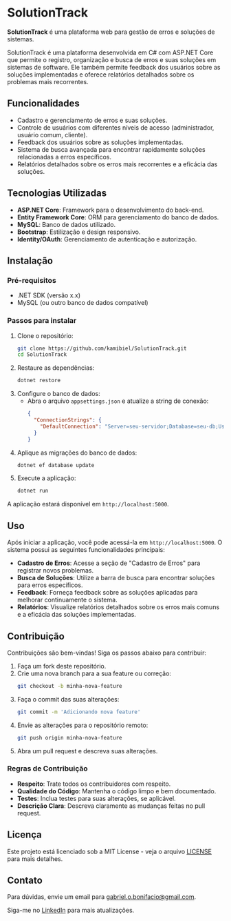 # SolutionTrack

**SolutionTrack** é uma plataforma web para gestão de erros e soluções de sistemas.

SolutionTrack é uma plataforma desenvolvida em C# com ASP.NET Core que permite o registro, organização e busca de erros e suas soluções em sistemas de software. Ele também permite feedback dos usuários sobre as soluções implementadas e oferece relatórios detalhados sobre os problemas mais recorrentes.

<!-- [![Demo](link-para-demo)](link-para-demo) -->

## Funcionalidades
- Cadastro e gerenciamento de erros e suas soluções.
- Controle de usuários com diferentes níveis de acesso (administrador, usuário comum, cliente).
- Feedback dos usuários sobre as soluções implementadas.
- Sistema de busca avançada para encontrar rapidamente soluções relacionadas a erros específicos.
- Relatórios detalhados sobre os erros mais recorrentes e a eficácia das soluções.


## Tecnologias Utilizadas
- **ASP.NET Core**: Framework para o desenvolvimento do back-end.
- **Entity Framework Core**: ORM para gerenciamento do banco de dados.
- **MySQL**: Banco de dados utilizado.
- **Bootstrap**: Estilização e design responsivo.
- **Identity/OAuth**: Gerenciamento de autenticação e autorização.

## Instalação

### Pré-requisitos
- .NET SDK (versão x.x)
- MySQL (ou outro banco de dados compatível)

### Passos para instalar
1. Clone o repositório:
    ```bash
    git clone https://github.com/kamibiel/SolutionTrack.git
    cd SolutionTrack
    ```
2. Restaure as dependências:
    ```bash
    dotnet restore
    ```
3. Configure o banco de dados:
    - Abra o arquivo `appsettings.json` e atualize a string de conexão:
      ```json
      {
        "ConnectionStrings": {
          "DefaultConnection": "Server=seu-servidor;Database=seu-db;User Id=seu-usuario;Password=sua-senha;"
        }
      }
      ```
4. Aplique as migrações do banco de dados:
    ```bash
    dotnet ef database update
    ```
5. Execute a aplicação:
    ```bash
    dotnet run
    ```

A aplicação estará disponível em `http://localhost:5000`.

## Uso

Após iniciar a aplicação, você pode acessá-la em `http://localhost:5000`. O sistema possui as seguintes funcionalidades principais:

- **Cadastro de Erros**: Acesse a seção de "Cadastro de Erros" para registrar novos problemas.
- **Busca de Soluções**: Utilize a barra de busca para encontrar soluções para erros específicos.
- **Feedback**: Forneça feedback sobre as soluções aplicadas para melhorar continuamente o sistema.
- **Relatórios**: Visualize relatórios detalhados sobre os erros mais comuns e a eficácia das soluções implementadas.

## Contribuição

Contribuições são bem-vindas! Siga os passos abaixo para contribuir:

1. Faça um fork deste repositório.
2. Crie uma nova branch para a sua feature ou correção:
    ```bash
    git checkout -b minha-nova-feature
    ```
3. Faça o commit das suas alterações:
    ```bash
    git commit -m 'Adicionando nova feature'
    ```
4. Envie as alterações para o repositório remoto:
    ```bash
    git push origin minha-nova-feature
    ```
5. Abra um pull request e descreva suas alterações.

### Regras de Contribuição
- **Respeito**: Trate todos os contribuidores com respeito.
- **Qualidade do Código**: Mantenha o código limpo e bem documentado.
- **Testes**: Inclua testes para suas alterações, se aplicável.
- **Descrição Clara**: Descreva claramente as mudanças feitas no pull request.

## Licença

Este projeto está licenciado sob a MIT License - veja o arquivo [LICENSE](LICENSE) para mais detalhes.

## Contato

Para dúvidas, envie um email para [gabriel.o.bonifacio@gmail.com](mailto:gabriel.o.bonifacio@gmail.com).

Siga-me no [LinkedIn](https://www.linkedin.com/in/gabriel-bonif%C3%A1cio-oliveira-403298138/) para mais atualizações.

<!--## Capturas de Tela


![Tela de cadastro de erro](./screenshots/cadastro-erro.png)
![Tela de busca de soluções](./screenshots/busca-solucoes.png)
![Tela de feedback](./screenshots/feedback.png)
-->

<!--## Roadmap

- [ ] Implementar sistema de notificações em tempo real.
- [ ] Adicionar suporte a múltiplos idiomas.
- [ ] Melhorar a interface de usuário com novos temas.

## FAQs

**P:** Como resetar minha senha?  
**R:** Clique em "Esqueci minha senha" na página de login e siga as instruções.

**P:** Posso integrar o SolutionTrack com outras ferramentas?  
**R:** Sim, estamos planejando adicionar APIs para integração com ferramentas populares.

## Autores

- **Gabriel Bonifácio** - *Desenvolvedor Principal* - [kamibiel](https://github.com/kamibiel)

## Referências

- [Documentação do ASP.NET Core](https://docs.microsoft.com/aspnet/core)
- [Entity Framework Core](https://docs.microsoft.com/ef/core) -->




